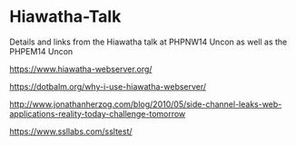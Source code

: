 Hiawatha-Talk
=============

Details and links from the Hiawatha talk at PHPNW14 Uncon as well as the PHPEM14 Uncon


https://www.hiawatha-webserver.org/

https://dotbalm.org/why-i-use-hiawatha-webserver/

http://www.jonathanherzog.com/blog/2010/05/side-channel-leaks-web-applications-reality-today-challenge-tomorrow

https://www.ssllabs.com/ssltest/
